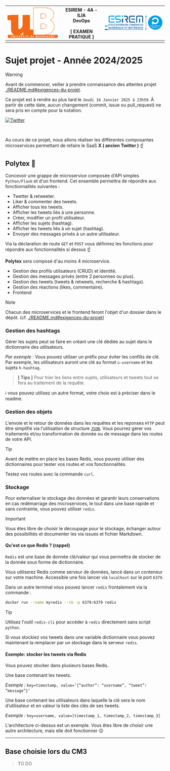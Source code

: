 [![uB](img/UB.png)](https://u-bourgogne.fr/) | ESIREM - 4A - ILIA <br/> DevOps <br/><br/> **[ EXAMEN PRATIQUE ]** | [![ESIREM](img/ESIREM.png)](https://esirem.u-bourgogne.fr/)
:--- |:------------------------------------------------------------------:| ---:
||                  ||

# Sujet projet - Année 2024/2025

> [!warning]
> Avant de commencer, veiller à prendre connaissance des attentes projet [./README.md#exigences-du-projet](./README.md#exigences-du-projet).

Ce projet est à rendre au plus tard le `Jeudi 16 Janvier 2025 à 23h59`. À partir de cette date, aucun changement (commit, issue ou pull_request) ne sera pris en compte pour la notation.

[![Twitter](https://f.hellowork.com/blogdumoderateur/2023/07/X-Twitter-Logo-origine.jpg)](https://x.com)

<br/>

Au cours de ce projet, nous allons réaliser les différentes composantes microservices permettant de refaire le SaaS **X ( ancien Twitter )** ☝️

## Polytex 🚀

Concevoir une grappe de microservice composée d'API simples `Python/Flask` et d'un frontend. Cet ensemble permettra de répondre aux fonctionnalités suivantes :

* Twetter & retweeter.
* Liker & commenter des tweets.
* Afficher tous les tweets.
* Afficher les tweets liés à une personne.
* Créer, modifier un profil utilisateur.
* Afficher les sujets (hashtag).
* Afficher les tweets liés à un sujet (hashtag).
* Envoyer des messages privés à un autre utilisateur.

Via la déclaration de route `GET` et `POST` vous définirez les fonctions pour répondre aux fonctionnalités si dessus ☝️

**Polytex** sera composé d'au moins 4 microservice. 

- Gestion des profils utilisateurs (CRUD) et identité.
- Gestion des messages privés (entre 2 personnes ou plus).
- Gestion des tweets (tweets & retweets, recherche & hashtags).
- Gestion des réactions (likes, commentaire).
- Frontend

> [!note]
> Chacun des microservices et le frontend feront l'objet d'un dossier dans le dépôt. (cf. [./README.md#exigences-du-projet](./README.md#exigences-du-projet))

### Gestion des hashtags

Gérer les sujets peut se faire en créant une clé dédiée au sujet dans le dictionnaire des utilisateurs.

*Par exemple* : Vous pouvez utiliser un préfix pour éviter les conflits de clé. Par exemple, les utilisateurs auront une clé au format `u-username` et les sujets `h-hashtag`.

> **[ Tips ]** Pour trier les liens entre sujets, utilisateurs et tweets tout se fera au traitement de la requête.

ℹ️ vous pouvez utilisez un autre format, votre choix est à préciser dans le readme.

### Gestion des objets

L'envoie et le retour de données dans les requêtes et les reponses `HTTP` peut être simplifié via l'utilisation de structure [`JSON`](https://fr.wikipedia.org/wiki/JavaScript_Object_Notation). Vous pourrez gérer vos traitements et/ou transformation de donnée ou de message dans les routes de votre API.

> [!tip]
> Avant de mettre en place les bases Redis, vous pouvez utiliser des dictionnaires pour tester vos routes et vos fonctionnalités.

Testez vos routes avec la commande `curl`.

### Stockage

Pour externaliser le stockage des données et garantir leurs conservations en cas redémarrage des microservices, le tout dans une base rapide et sans contrainte, vous pouvez utiliser `redis`.

> [!important]
> Vous êtes libre de choisir le découpage pour le stockage, échanger autour des possibilités et documenter les via issues et fichier Markdown.

#### Qu'est ce que Redis ? (rappel) 

`Redis` est une base de donnée clé/valeur qui vous permettra de stocker de la donnée sous forme de dictionnaire.

Vous utiliserez Redis comme serveur de données, lancé dans un conteneur sur votre machine. Accessible une fois lancer via `localhost` sur le port `6379`.

Dans un autre terminal vous pouvez lancer `redis` frontalement via la commande :

```bash
docker run --name myredis --rm -p 6379:6379 redis
```

> [!tip]
> Utilisez l'outil `redis-cli` pour accéder à `redis` directement sans script `python`.

Si vous stockiez vos tweets dans une variable dictionnaire vous pouvez maintenant la remplacer par un stockage dans le serveur `redis`.

#### Exemple: stocker les tweets via Redis

Vous pouvez stocker dans plusieurs bases Redis.

Une base contenant les tweets.

*Exemple :* `key=timestamp, value=’{“author”: “username”, “tweet”: ”message”}’`

Une base contenant les utilisateurs dans laquelle la clé sera le nom d’utilisateur et en valeur la liste des clés de ses tweets.

*Exemple :* `key=username, value=[timestamp_1, timestamp_2, timestamp_3]`

L'architecture ci-dessus est un exemple. Vous êtes libre de choisir une autre architecture, mais elle doit fonctionner 😉

---

## Base choisie lors du CM3

> TO DO
